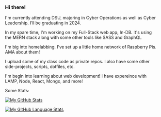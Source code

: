 ### Hi there!

I'm currently attending DSU, majoring in Cyber Operations as well as Cyber Leadership. I'll be graduating in 2024. <br>

In my spare time, I'm working on my Full-Stack web app, In-DB. It's using the MERN stack along with some other tools like SASS and GraphQL <br>

I'm big into homelabbing. I've set up a little home network of Raspberry Pis. AMA about them! <br>

I upload some of my class code as private repos. I also have some other side-projects, scripts, dotfiles, etc. <br>

I'm begin into learning about web development! I have expereince with LAMP, Node, React, Mongo, and more!

Some Stats:

[![My GitHub Stats](https://github-readme-stats.vercel.app/api/?username=DanEager19&count_private=true&theme=tokyonight&showicons=true)]()

[![My GitHub Language Stats](https://github-readme-stats.vercel.app/api/top-langs/?username=DanEager19&langs_count=5&theme=tokyonight)]()
